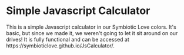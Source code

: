 <h1>Simple Javascript Calculator</h1>
This is a simple Javascript calculator in our Symbiotic Love colors. It's basic, but since we made it, we weren't going to let it sit around on our drives! It is fully functional and can be accessed at https://symbioticlove.github.io/JsCalculator/.
